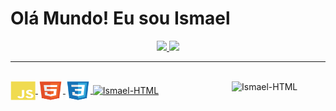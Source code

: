 <h1>Olá Mundo! Eu sou Ismael</h1>
<div align="center">
  <a href="https://github.com/iCode-Chaves">
  <img height="180em" src="https://github-readme-stats.vercel.app/api?username=iCode-Chaves&show_icons=false&theme=vue-dark&include_all_commits=true&count_private=true"/>
  <img height="180em" src="https://github-readme-stats.vercel.app/api/top-langs/?username=iCode-Chaves&layout=compact&langs_count=7&theme=vue-dark"/>
</div>
 <hr>
 <div style="display: inline_block"><br>
  <img align="center" alt="Ismael-Js" height="30" width="40" src="https://raw.githubusercontent.com/devicons/devicon/master/icons/javascript/javascript-plain.svg">
  <img align="center" alt="Ismael-HTML" height="30" width="40" src="https://raw.githubusercontent.com/devicons/devicon/master/icons/html5/html5-original.svg">
  <img align="center" alt="Ismael-CSS" height="30" width="40" src="https://raw.githubusercontent.com/devicons/devicon/master/icons/css3/css3-original.svg">
  <img align="center" alt="Ismael-HTML" height="30" width="40" src="https://cdn.jsdelivr.net/gh/devicons/devicon/icons/bootstrap/bootstrap-original.svg" />
  <img align="right" alt="Ismael-HTML" height="150" width="150" src="https://i.ibb.co/k68mMpN/xavatar.png">
</div>
